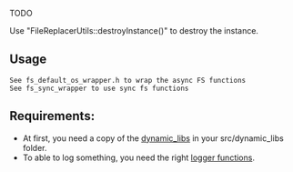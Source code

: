 TODO

Use "FileReplacerUtils::destroyInstance()" to destroy the instance.

## Usage
	See fs_default_os_wrapper.h to wrap the async FS functions
	See fs_sync_wrapper to use sync fs functions

## Requirements:
- At first, you need a copy of the [dynamic_libs](https://github.com/Maschell/dynamic_libs) in your src/dynamic_libs folder.
- To able to log something, you need the right [logger functions](https://github.com/Maschell/SDCafiine/blob/master/src/utils/).